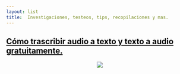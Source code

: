 ```yaml
---
layout: list
title:  Investigaciones, testeos, tips, recopilaciones y mas.
---
```


<!-- ## <span style="color:black">Nuevo malware sin archivos oculta shellcode en los registros de eventos de Windows</span> -->
## <a href="https://dirtyc00n.github.io/rummage/tips/" title="ir" style="color:black">Cómo trascribir audio a texto y texto a audio gratuitamente.</a> <!-- &nbsp; ![image](/assets/icons/logomalware.png)--> <!-- &nbsp; ![image](/assets/icons/rsz_python-logo.png) -->

<!--<li>
  <a href="https://dirtyc00n.github.io/news/newpost.md" class="h4 flip-title"><span>prueba</span></a>
  <time class="heading faded fine" datetime=""></time>
</li>--> 

<p align="center"><img src="https://dirtyc00n.github.io/assets/img/texto-a-voz-overlay.png"></
